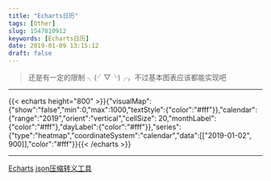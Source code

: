```yaml
---
title: "Echarts日历"
tags: [Other]
slug: 1547010912
keywords: [Echarts日历]
date: 2019-01-09 13:15:12 
draft: false
---
```

> 还是有一定的限制 ╮(╯▽╰)╭，不过基本图表应该都能实现吧

---

{{< echarts height="800" >}}{"visualMap":{"show":"false","min":0,"max":1000,"textStyle":{"color":"#fff"}},"calendar":{"range":"2019","orient":"vertical","cellSize": 20,"monthLabel":{"color":"#fff"},"dayLabel":{"color":"#fff"}},"series":{"type":"heatmap","coordinateSystem":"calendar","data":[["2019-01-02", 900]],"color":"#fff"}}{{< /echarts >}}

---

[Echarts](https://echarts.baidu.com/tutorial.html#5%20%E5%88%86%E9%92%9F%E4%B8%8A%E6%89%8B%20ECharts)
[json压缩转义工具](https://www.sojson.com/yasuo.html)